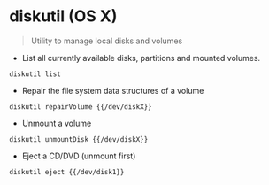 # diskutil (OS X)

> Utility to manage local disks and volumes

- List all currently available disks, partitions and mounted volumes.

`diskutil list`

- Repair the file system data structures of a volume

`diskutil repairVolume {{/dev/diskX}}`

- Unmount a volume

`diskutil unmountDisk {{/dev/diskX}}`

- Eject a CD/DVD (unmount first)

`diskutil eject {{/dev/disk1}}`
